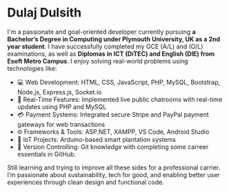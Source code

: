 # Dulaj Dulsith
I'm a passionate and goal-oriented developer currently pursuing **a Bachelor’s Degree in Computing under Plymouth University, UK as a 2nd year student**. I have successfully completed my GCE  (A/L) and (O/L) examinations, as well as **Diplomas in ICT (DiTEC) and English (DIE) from Esoft Metro Campus**. I enjoy solving real-world problems using technologies like:

- 💻 Web Development: HTML, CSS, JavaScript, PHP, MySQL, Bootstrap, Node.js, Express.js, Socket.io
- 💬 Real-Time Features: Implemented live public chatrooms with real-time updates using PHP and MySQL
- 💳 Payment Systems: Integrated secure Stripe and PayPal payment gateways for web transactions
- 🌐 Frameworks & Tools: ASP.NET, XAMPP, VS Code, Android Studio
- 🔌 IoT Projects: Arduino-based smart plantation systems
- 🚀 Version Controlling: Git knowledge with completing some carreer essentials in GitHub.

Still learning and trying to improve all these sides for a professional carrier. I’m passionate about sustainability, tech for good, and enabling better user experiences through clean design and functional code.
